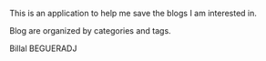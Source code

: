 This is an application to help me save the blogs I am interested in.

Blog are organized by categories and tags.

Billal BEGUERADJ
